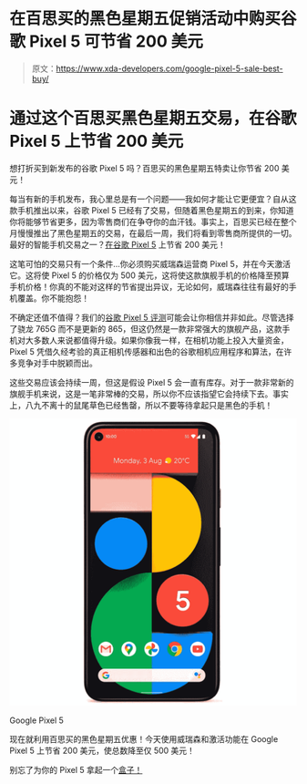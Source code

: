 # 在百思买的黑色星期五促销活动中购买谷歌 Pixel 5 可节省 200 美元

> 原文：<https://www.xda-developers.com/google-pixel-5-sale-best-buy/>

# 通过这个百思买黑色星期五交易，在谷歌 Pixel 5 上节省 200 美元

想打折买到新发布的谷歌 Pixel 5 吗？百思买的黑色星期五特卖让你节省 200 美元！

每当有新的手机发布，我心里总是有一个问题——我如何才能让它更便宜？自从这款手机推出以来，谷歌 Pixel 5 已经有了交易，但随着黑色星期五的到来，你知道你将能够节省更多，因为零售商们在争夺你的血汗钱。事实上，百思买已经在整个月慢慢推出了黑色星期五的交易，在最后一周，我们将看到零售商所提供的一切。最好的智能手机交易之一？[在谷歌 Pixel 5](https://shop-links.co/1724584568248835916?u1=d14bfacc-df50-44cf-805f-442ea435c341) 上节省 200 美元！

这笔可怕的交易只有一个条件...你必须购买威瑞森运营商 Pixel 5，并在今天激活它。这将使 Pixel 5 的价格仅为 500 美元，这将使这款旗舰手机的价格降至预算手机价格！你真的不能对这样的节省提出异议，无论如何，威瑞森往往有最好的手机覆盖。你不能抱怨！

不确定还值不值得？我们的[谷歌 Pixel 5 评测](https://www.xda-developers.com/google-pixel-5-review/)可能会让你相信并非如此。尽管选择了骁龙 765G 而不是更新的 865，但这仍然是一款非常强大的旗舰产品，这款手机对大多数人来说都值得升级。如果你像我一样，在相机功能上投入大量资金，Pixel 5 凭借久经考验的真正相机传感器和出色的谷歌相机应用程序和算法，在许多竞争对手中脱颖而出。

这些交易应该会持续一周，但这是假设 Pixel 5 会一直有库存。对于一款非常新的旗舰手机来说，这是一笔非常棒的交易，所以你不应该指望它会持续下去。事实上，八九不离十的鼠尾草色已经售罄，所以不要等待拿起只是黑色的手机！

 <picture>![If you're already with AT&T you can grab your Google Pixel 5 directly from them when stock returns.](img/ea9ce131a5aee97e311aab61fc5ca342.png)</picture> 

Google Pixel 5

现在就利用百思买的黑色星期五优惠！今天使用威瑞森和激活功能在 Google Pixel 5 上节省 200 美元，使总数降至仅 500 美元！

别忘了为你的 Pixel 5 拿起一个[盒子！](https://www.xda-developers.com/best-pixel-5-cases/)